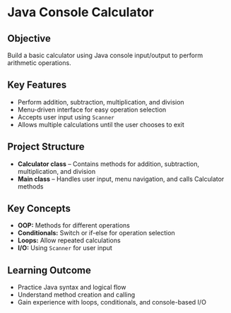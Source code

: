 # Java Console Calculator

## Objective
Build a basic calculator using Java console input/output to perform arithmetic operations.

## Key Features
- Perform addition, subtraction, multiplication, and division
- Menu-driven interface for easy operation selection
- Accepts user input using `Scanner`
- Allows multiple calculations until the user chooses to exit

## Project Structure
- **Calculator class** – Contains methods for addition, subtraction, multiplication, and division
- **Main class** – Handles user input, menu navigation, and calls Calculator methods

## Key Concepts
- **OOP:** Methods for different operations
- **Conditionals:** Switch or if-else for operation selection
- **Loops:** Allow repeated calculations
- **I/O:** Using `Scanner` for user input

## Learning Outcome
- Practice Java syntax and logical flow
- Understand method creation and calling
- Gain experience with loops, conditionals, and console-based I/O
